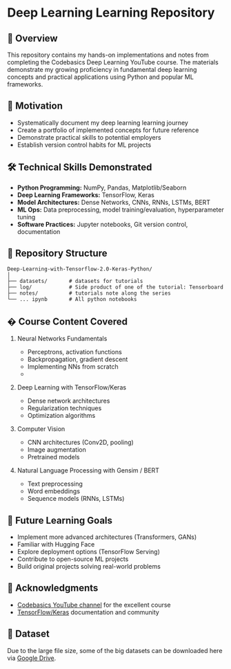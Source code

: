 # Deep Learning Learning Repository


## 📌 Overview
This repository contains my hands-on implementations and notes from completing the Codebasics Deep Learning YouTube course. The materials demonstrate my growing proficiency in fundamental deep learning concepts and practical applications using Python and popular ML frameworks.


## 🎯 Motivation
- Systematically document my deep learning learning journey
- Create a portfolio of implemented concepts for future reference
- Demonstrate practical skills to potential employers
- Establish version control habits for ML projects


## 🛠 Technical Skills Demonstrated
- **Python Programming:** NumPy, Pandas, Matplotlib/Seaborn
- **Deep Learning Frameworks:** TensorFlow, Keras
- **Model Architectures:** Dense Networks, CNNs, RNNs, LSTMs, BERT
- **ML Ops:** Data preprocessing, model training/evaluation, hyperparameter tuning
- **Software Practices:** Jupyter notebooks, Git version control, documentation


## 📂 Repository Structure
    Deep-Learning-with-Tensorflow-2.0-Keras-Python/
    │
    ├── datasets/       # datasets for tutorials
    ├── log/            # Side product of one of the tutorial: Tensorboard
    ├── notes/          # tutorials note along the series
    └── ... ipynb       # All python notebooks


## � Course Content Covered
1. Neural Networks Fundamentals
   - Perceptrons, activation functions 
   - Backpropagation, gradient descent 
   - Implementing NNs from scratch
   - 

2. Deep Learning with TensorFlow/Keras 
   - Dense network architectures 
   - Regularization techniques 
   - Optimization algorithms

3. Computer Vision 
   - CNN architectures (Conv2D, pooling)
   - Image augmentation 
   - Pretrained models

4. Natural Language Processing with Gensim / BERT
   - Text preprocessing
   - Word embeddings 
   - Sequence models (RNNs, LSTMs)


## 🚀 Future Learning Goals
- Implement more advanced architectures (Transformers, GANs)
- Familiar with Hugging Face 
- Explore deployment options (TensorFlow Serving)
- Contribute to open-source ML projects
- Build original projects solving real-world problems

## 🙏 Acknowledgments
- [Codebasics YouTube channel](https://www.youtube.com/playlist?list=PLeo1K3hjS3uu7CxAacxVndI4bE_o3BDtO) for the excellent course
- [TensorFlow/Keras](https://www.tensorflow.org/learn) documentation and community

## 📝 Dataset
Due to the large file size, some of the big datasets can be downloaded here via [Google Drive](https://drive.google.com/drive/folders/1Cpaafn4fI03FZ9axskHm3eAIANsanV1d?usp=sharing).